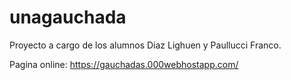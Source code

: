 # unagauchada

Proyecto a cargo de los alumnos Diaz Lighuen y Paullucci Franco.


Pagina online: https://gauchadas.000webhostapp.com/

